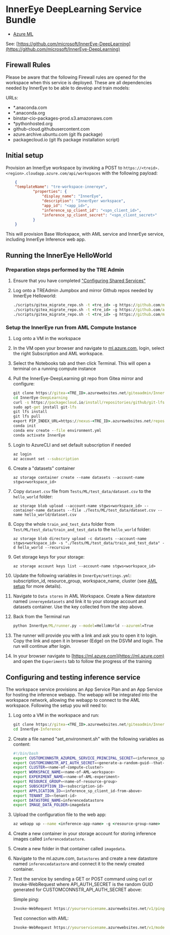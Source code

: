 # InnerEye DeepLearning Service Bundle

- [Azure ML](../../../templates/workspace_services/azureml)

See: [https://github.com/microsoft/InnerEye-DeepLearning](https://github.com/microsoft/InnerEye-DeepLearning)

## Firewall Rules

Please be aware that the following Firewall rules are opened for the workspace when this service is deployed. These are all dependencies needed by InnerEye to be able to develop and train models:

URLs:

- *.anaconda.com
- *.anaconda.org
- binstar-cio-packages-prod.s3.amazonaws.com
- *pythonhosted.org
- github-cloud.githubusercontent.com
- azure.archive.ubuntu.com (git lfs package)
- packagecloud.io (git lfs package installation script)

## Initial setup

Provision an InnerEye workspace by invoking a POST to ```https://<treid>.<region>.cloudapp.azure.com/api/workspaces``` with the following payload:

```json
    {
    "templateName": "tre-workspace-innereye",
            "properties": {
                "display_name": "InnerEye",
                "description": "InnerEyer workspace",
                "app_id": "<app_id>",
                "inference_sp_client_id": "<spn_client_id>",
                "inference_sp_client_secret": "<spn_client_secret>"
            }
    }
```

This will provision Base Workspace, with AML service and InnerEye service, including InnerEye Inference web app.

## Running the InnerEye HelloWorld

### Preparation steps performed by the TRE Admin

1. Ensure that you have completed ["Configuring Shared Services"](../../tre-admins/setup-instructions/configuring-shared-services.md)
1. Log onto a TREAdmin Jumpbox and mirror Github repos needed by InnerEye Helloworld:

    ```cmd
    ./scripts/gitea_migrate_repo.sh -t <tre_id> -g https://github.com/microsoft/InnerEye-DeepLearning
    ./scripts/gitea_migrate_repo.sh -t <tre_id> -g https://github.com/analysiscenter/radio
    ./scripts/gitea_migrate_repo.sh -t <tre_id> -g https://github.com/microsoft/InnerEye-Inference
    ```

### Setup the InnerEye run from AML Compute Instance

1. Log onto a VM in the workspace
1. In the VM open your browser and navigate to [ml.azure.com](https://ml.azure.com), login, select the right Subscription and AML workspace.
1. Select the Notebooks tab and then click Terminal. This will open a terminal on a running compute instance
1. Pull the InnerEye-DeepLearning git repo from Gitea mirror and configure:

    ```cmd
    git clone https://gitea-<TRE_ID>.azurewebsites.net/giteaadmin/InnerEye-DeepLearning
    cd InnerEye-DeepLearning
    curl -s https://packagecloud.io/install/repositories/github/git-lfs/script.deb.sh | sudo bash
    sudo apt-get install git-lfs
    git lfs install
    git lfs pull
    export PIP_INDEX_URL=https://nexus-<TRE_ID>.azurewebsites.net/repository/apt-pypi/simple
    conda init
    conda env create --file environment.yml
    conda activate InnerEye
    ```

1. Login to AzureCLI and set default subscription if needed

    ```cmd
    az login
    az account set --subscription 
    ```

1. Create a "datasets" container

    ```az storage container create --name datasets --account-name stgws<workspace_id>```
1. Copy `dataset.csv` file from `Tests/ML/test_data/dataset.csv` to the `hello_world` folder:

    ```az storage blob upload --account-name stgws<workspace_id> --container-name datasets --file ./Tests/ML/test_data/dataset.csv --name hello_world/dataset.csv```
1. Copy the whole `train_and_test_data` folder from `Test/ML/test_data/train_and_test_data` to the `hello_world` folder:

    ```az storage blob directory upload -c datasets --account-name stgws<workspace_id> -s "./Tests/ML/test_data/train_and_test_data" -d hello_world --recursive```

1. Get storage keys for your storage:

    ```az storage account keys list --account-name stgws<workspace_id>```

1. Update the following variables in `InnerEye/settings.yml`: subscription_id, resource_group, workspace_name, cluster (see [AML setup](https://github.com/microsoft/InnerEye-DeepLearning/blob/main/docs/setting_up_aml.md) for more details).
1. Navigate to `Data stores` in AML Workspace. Create a New datastore named `innereyedatasets` and link it to your storage account and datasets container. Use the key collected from the step above.
1. Back from the Terminal run

   ```cmd
   python InnerEye/ML/runner.py --model=HelloWorld --azureml=True
   ```

1. The runner will provide you with a link and ask you to open it to login. Copy the link and open it in browser (Edge) on the DSVM and login. The run will continue after login.
1. In your browser navigate to [https://ml.azure.com](https://ml.azure.com) and open the `Experiments` tab to follow the progress of the training

## Configuring and testing inference service

The workspace service provisions an App Service Plan and an App Service for hosting the inference webapp. The webapp will be integrated into the workspace network, allowing the webapp to connect to the AML workspace. Following the setup you will need to:

1. Log onto a VM in the workspace and run:

    ```cmd
    git clone https://gitea-<TRE_ID>.azurewebsites.net/giteaadmin/InnerEye-Inference
    cd InnerEye-Inference
    ```

1. Create a file named "set_environment.sh" with the following variables as content:

    ```bash
    #!/bin/bash
    export CUSTOMCONNSTR_AZUREML_SERVICE_PRINCIPAL_SECRET=<inference_sp_client_secret-from-above>
    export CUSTOMCONNSTR_API_AUTH_SECRET=<generate-a-random-guid--that-is-used-for-authentication>
    export CLUSTER=<name-of-compute-cluster>
    export WORKSPACE_NAME=<name-of-AML-workspace>
    export EXPERIMENT_NAME=<name-of-AML-experiment>
    export RESOURCE_GROUP=<name-of-resource-group>
    export SUBSCRIPTION_ID=<subscription-id>
    export APPLICATION_ID=<inference_sp_client_id-from-above>
    export TENANT_ID=<tenant-id>
    export DATASTORE_NAME=inferencedatastore
    export IMAGE_DATA_FOLDER=imagedata
    ```

1. Upload the configuration file to the web app:

    ```cmd
    az webapp up --name <inference-app-name> -g <resource-group-name>
    ```

1. Create a new container in your storage account for storing inference images called `inferencedatastore`.
1. Create a new folder in that container called `imagedata`.
1. Navigate to the ml.azure.com, `Datastores` and create a new datastore named `inferencedatastore` and connect it to the newly created container.
1. Test the service by sending a GET or POST command using curl or Invoke-WebRequest where API_AUTH_SECRET is the random GUID generated for CUSTOMCONNSTR_API_AUTH_SECRET above:

   Simple ping:

    ```cmd
    Invoke-WebRequest https://yourservicename.azurewebsites.net/v1/ping -Headers @{'Accept' = 'application/json'; 'API_AUTH_SECRET' = 'your-secret-1234-1123445'}
    ```

    Test connection with AML:

    ```cmd
    Invoke-WebRequest https://yourservicename.azurewebsites.net/v1/model/start/HelloWorld:1 -Method POST -Headers @{'Accept' = 'application/json'; 'API_AUTH_SECRET' = 'your-secret-1234-1123445'}
    ```
